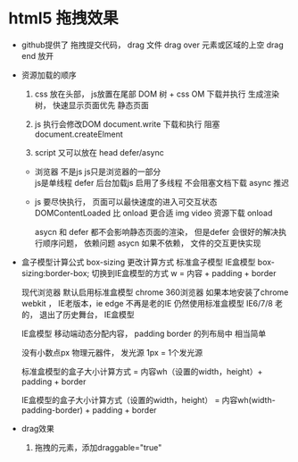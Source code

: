 # html5 拖拽效果

- github提供了  拖拽提交代码，
    drag  文件
    drag  over  元素或区域的上空
    drag end    放开

- 资源加载的顺序
     1. css  放在头部，   js放置在尾部
         DOM 树 + css OM  下载并执行  生成渲染树，  快速显示页面优先   静态页面

     2. js  执行会修改DOM  document.write
         下载和执行    阻塞   document.createElment

     3. script  又可以放在  head   defer/async

     -  浏览器   不是js  js只是浏览器的一部分  
        js是单线程
        defer  后台加载js  启用了多线程  不会阻塞文档下载
        async  推迟
    - js  要尽快执行， 页面可以最快速度的进入可交互状态
       DOMContentLoaded 比 onload  更合适   img  video  资源下载  onload

       asycn 和 defer  都不会影响静态页面的渲染，  但是defer 会很好的解决执行顺序问题， 依赖问题
       asycn  如果不依赖， 文件的交互更快实现


- 盒子模型计算公式
    box-sizing   更改计算方式  标准盒子模型  IE盒模型
    box-sizing:border-box;  切换到IE盒模型的方式  w = 内容 + padding + border

    现代浏览器 默认启用标准盒模型 chrome
    360浏览器  如果本地安装了chrome webkit ， IE老版本，ie
    edge  不再是老的IE   仍然使用标准盒模型
    IE6/7/8 老的， 退出了历史舞台，  IE盒模型
    
    IE盒模型  移动端动态分配内容，  padding border 的列布局中
    相当简单


    没有小数点px 物理元器件， 发光源 1px = 1个发光源

    标准盒模型的盒子大小计算方式 = 内容wh（设置的width，height）+ padding + border

    IE盒模型的盒子大小计算方式（设置的width，height） = 内容wh(width-padding-border) +  padding + border

- drag效果
    1. 拖拽的元素，添加draggable="true"

